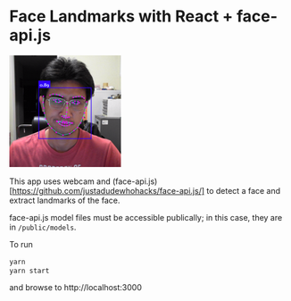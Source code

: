 # Face Landmarks with React + face-api.js
<img src="https://github.com/mchayapol/face-api-react/blob/main/public/sample.png?raw=true" width="200" height="200">

This app uses webcam and (face-api.js)[https://github.com/justadudewhohacks/face-api.js/] to detect a face and extract landmarks of the face.

face-api.js model files must be accessible publically; in this case, they are in `/public/models`.

To run
```
yarn
yarn start
```
and browse to http://localhost:3000